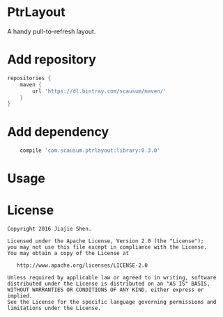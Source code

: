 # PtrLayout
A handy pull-to-refresh layout.

# Add repository
```gradle
repositories {
    maven {
        url 'https://dl.bintray.com/scausum/maven/'
    }
}
```

# Add dependency
```gradle
    compile 'com.scausum.ptrlayout:library:0.3.0'
```

# Usage


# License
```
Copyright 2016 Jiajie Shen.

Licensed under the Apache License, Version 2.0 (the "License");
you may not use this file except in compliance with the License.
You may obtain a copy of the License at

   http://www.apache.org/licenses/LICENSE-2.0

Unless required by applicable law or agreed to in writing, software
distributed under the License is distributed on an "AS IS" BASIS,
WITHOUT WARRANTIES OR CONDITIONS OF ANY KIND, either express or implied.
See the License for the specific language governing permissions and
limitations under the License.
```

